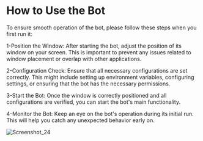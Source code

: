 # How to Use the Bot
To ensure smooth operation of the bot, please follow these steps when you first run it:

1-Position the Window: 
After starting the bot, adjust the position of its window on your screen. This is important to prevent any issues related to window placement or overlap with other applications.

2-Configuration Check:
Ensure that all necessary configurations are set correctly. This might include setting up environment variables, configuring settings, or ensuring that the bot has the necessary permissions.

3-Start the Bot: 
Once the window is correctly positioned and all configurations are verified, you can start the bot's main functionality.

4-Monitor the Bot:
Keep an eye on the bot's operation during its initial run. This will help you catch any unexpected behavior early on.

![Screenshot_24](https://github.com/Alt21one/OpenCV-T-rex/assets/125756064/0357bb80-a4be-447a-ad7c-0f2f62a6d91b)
